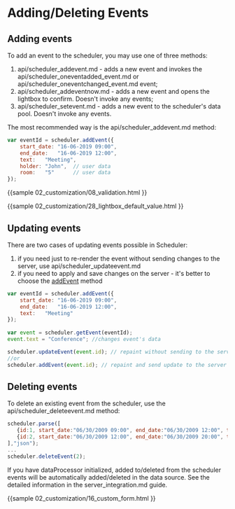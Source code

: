 Adding/Deleting Events
===============================

Adding events
-------------------

To add an event to the scheduler, you may use one of three methods:

1. api/scheduler_addevent.md - adds a new event and invokes the api/scheduler_oneventadded_event.md or api/scheduler_oneventchanged_event.md event;
2. api/scheduler_addeventnow.md - adds a new event and opens the lightbox to confirm. Doesn't invoke any events;
3. api/scheduler_setevent.md - adds a new event to the scheduler's data pool. Doesn't invoke any events.

The most recommended way is the api/scheduler_addevent.md method:

~~~js
var eventId = scheduler.addEvent({
    start_date: "16-06-2019 09:00",
    end_date:   "16-06-2019 12:00",
    text:   "Meeting",
    holder: "John",  // user data
    room:   "5"      // user data
});
~~~

{{sample
	02_customization/08_validation.html
}}

{{sample
	02_customization/28_lightbox_default_value.html
}}

Updating events
--------------

There are two cases of updating events possible in Scheduler:

1. if you need just to re-render the event without sending changes to the server, use api/scheduler_updateevent.md 
2. if you need to apply and save changes on the server - it's better to choose the [addEvent](adding_events.md#addingevents) method 

~~~js
var eventId = scheduler.addEvent({
    start_date: "16-06-2019 09:00",
    end_date:   "16-06-2019 12:00",
    text:   "Meeting"
});
 
var event = scheduler.getEvent(eventId);
event.text = "Conference"; //changes event's data

scheduler.updateEvent(event.id); // repaint without sending to the server
//or
scheduler.addEvent(event.id); // repaint and send update to the server
~~~



Deleting events
----------------------------
To delete an existing event from the scheduler, use the api/scheduler_deleteevent.md method:

~~~js
scheduler.parse([
   {id:1, start_date:"06/30/2009 09:00", end_date:"06/30/2009 12:00", text:"Task1"},
   {id:2, start_date:"06/30/2009 12:00", end_date:"06/30/2009 20:00", text:"Task2"}
],"json");
...
scheduler.deleteEvent(2);
~~~


If you have dataProcessor initialized, added to/deleted from the scheduler events will be automatically added/deleted in the data source. See the detailed information in the server_integration.md guide.

{{sample
	02_customization/16_custom_form.html
}}